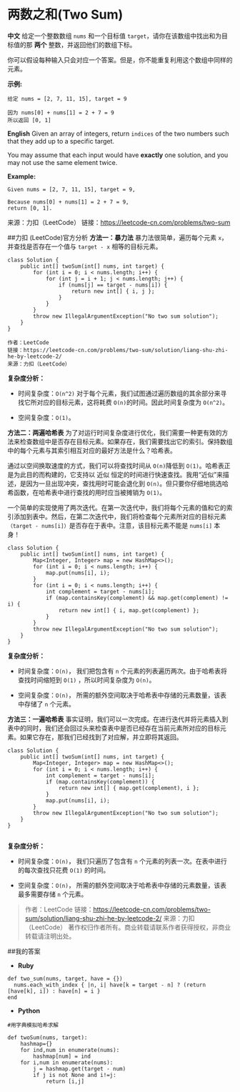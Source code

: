 # 两数之和(Two Sum)
**中文**
给定一个整数数组 `nums` 和一个目标值 `target`，请你在该数组中找出和为目标值的那 **两个** 整数，并返回他们的数组下标。

你可以假设每种输入只会对应一个答案。但是，你不能重复利用这个数组中同样的元素。

**示例:**
```
给定 nums = [2, 7, 11, 15], target = 9

因为 nums[0] + nums[1] = 2 + 7 = 9
所以返回 [0, 1]
```

**English**
Given an array of integers, return `indices` of the two numbers such that they add up to a specific target.

You may assume that each input would have **exactly** one solution, and you may not use the same element twice.

**Example:**
```
Given nums = [2, 7, 11, 15], target = 9,

Because nums[0] + nums[1] = 2 + 7 = 9,
return [0, 1].
```
来源：力扣（LeetCode）
链接：https://leetcode-cn.com/problems/two-sum


##力扣 (LeetCode)官方分析
**方法一：暴力法**
暴力法很简单，遍历每个元素 `x`，并查找是否存在一个值与 `target - x` 相等的目标元素。
```
class Solution {
    public int[] twoSum(int[] nums, int target) {
        for (int i = 0; i < nums.length; i++) {
            for (int j = i + 1; j < nums.length; j++) {
                if (nums[j] == target - nums[i]) {
                    return new int[] { i, j };
                }
            }
        }
        throw new IllegalArgumentException("No two sum solution");
    }
}

作者：LeetCode
链接：https://leetcode-cn.com/problems/two-sum/solution/liang-shu-zhi-he-by-leetcode-2/
来源：力扣（LeetCode）
```

**复杂度分析：**
* 时间复杂度：`O(n^2)`
  对于每个元素，我们试图通过遍历数组的其余部分来寻找它所对应的目标元素，这将耗费 `O(n)`的时间。因此时间复杂度为 `O(n^2)`。

* 空间复杂度：`O(1)`。


**方法二：两遍哈希表**
为了对运行时间复杂度进行优化，我们需要一种更有效的方法来检查数组中是否存在目标元素。如果存在，我们需要找出它的索引。保持数组中的每个元素与其索引相互对应的最好方法是什么？哈希表。

通过以空间换取速度的方式，我们可以将查找时间从 `O(n)`降低到 `O(1)`。哈希表正是为此目的而构建的，它支持以 近似 恒定的时间进行快速查找。我用“近似”来描述，是因为一旦出现冲突，查找用时可能会退化到 `O(n)`。但只要你仔细地挑选哈希函数，在哈希表中进行查找的用时应当被摊销为 `O(1)`。

一个简单的实现使用了两次迭代。在第一次迭代中，我们将每个元素的值和它的索引添加到表中。然后，在第二次迭代中，我们将检查每个元素所对应的目标元素`（target - nums[i]）`是否存在于表中。注意，该目标元素不能是 `nums[i]` 本身！
```
class Solution {
    public int[] twoSum(int[] nums, int target) {
        Map<Integer, Integer> map = new HashMap<>();
        for (int i = 0; i < nums.length; i++) {
            map.put(nums[i], i);
        }
        for (int i = 0; i < nums.length; i++) {
            int complement = target - nums[i];
            if (map.containsKey(complement) && map.get(complement) != i) {
                return new int[] { i, map.get(complement) };
            }
        }
        throw new IllegalArgumentException("No two sum solution");
    }
}

```
**复杂度分析：**
* 时间复杂度：`O(n)`，
我们把包含有 `n` 个元素的列表遍历两次。由于哈希表将查找时间缩短到 `O(1)` ，所以时间复杂度为 `O(n)`。

* 空间复杂度：`O(n)`，
所需的额外空间取决于哈希表中存储的元素数量，该表中存储了 `n` 个元素。

**方法三：一遍哈希表**
事实证明，我们可以一次完成。在进行迭代并将元素插入到表中的同时，我们还会回过头来检查表中是否已经存在当前元素所对应的目标元素。如果它存在，那我们已经找到了对应解，并立即将其返回。

```
class Solution {
    public int[] twoSum(int[] nums, int target) {
        Map<Integer, Integer> map = new HashMap<>();
        for (int i = 0; i < nums.length; i++) {
            int complement = target - nums[i];
            if (map.containsKey(complement)) {
                return new int[] { map.get(complement), i };
            }
            map.put(nums[i], i);
        }
        throw new IllegalArgumentException("No two sum solution");
    }
}


```
**复杂度分析：**

* 时间复杂度：`O(n)`，
我们只遍历了包含有 `n` 个元素的列表一次。在表中进行的每次查找只花费 `O(1)` 的时间。

* 空间复杂度：`O(n)`，
所需的额外空间取决于哈希表中存储的元素数量，该表最多需要存储 `n` 个元素。
> 作者：LeetCode
链接：https://leetcode-cn.com/problems/two-sum/solution/liang-shu-zhi-he-by-leetcode-2/
来源：力扣（LeetCode）
著作权归作者所有。商业转载请联系作者获得授权，非商业转载请注明出处。


##我的答案
* **Ruby**

```
def two_sum(nums, target, have = {})
  nums.each_with_index { |n, i| have[k = target - n] ? (return [have[k], i]) : have[n] = i }
end
```

* **Python**

```
#用字典模拟哈希求解

def twoSum(nums, target):
    hashmap={}
    for ind,num in enumerate(nums):
        hashmap[num] = ind
    for i,num in enumerate(nums):
        j = hashmap.get(target - num)
        if j is not None and i!=j:
            return [i,j]

```
